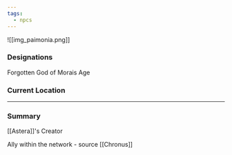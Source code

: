 ```yaml
---
tags:
  - npcs
---
```

![[img_paimonia.png]]

### Designations
Forgotten God of Morais Age

### Current Location


___
### Summary
[[Astera]]'s Creator

Ally within the network - source [[Chronus]]